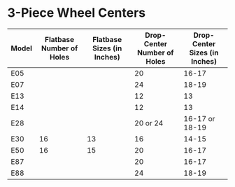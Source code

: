 # 3-Piece Wheel Centers

| Model | Flatbase Number of Holes | Flatbase Sizes (in Inches) | Drop-Center Number of Holes | Drop-Center Sizes (in Inches) |
| ---- | ---- | ---- | ---- | ---- |
| E05 |  |  | 20 | 16-17 |
| E07 |  |  | 24 | 18-19 |
| E13 |  |  | 12 | 13 |
| E14 |  |  | 12 | 13 |
| E28 |  |  | 20 or 24 | 16-17 or 18-19 |
| E30 | 16 | 13 | 16 | 14-15 |
| E50 | 16 | 15 | 20 | 16-17 |
| E87 |  |  | 20 | 16-17 |
| E88 |  |  | 24 | 18-19 |